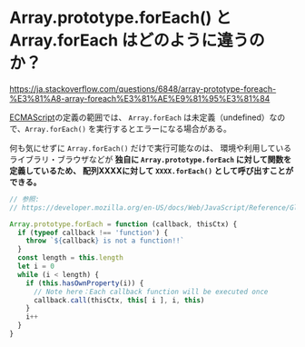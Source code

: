 # Array.prototype.forEach() と Array.forEach はどのように違うのか？

<https://ja.stackoverflow.com/questions/6848/array-prototype-foreach-%E3%81%A8-array-foreach%E3%81%AE%E9%81%95%E3%81%84>

[ECMAScript](https://262.ecma-international.org/5.1/#sec-15.4.4.18)の定義の範囲では、
 `Array.forEach` は未定義（undefined）なので、`Array.forEach()` を実行するとエラーになる場合がある。

何も気にせずに `Array.forEach()` だけで実行可能なのは、
環境や利用しているライブラリ・ブラウザなどが
**独自に `Array.prototype.forEach` に対して関数を定義しているため、
配列XXXXに対して `XXXX.forEach()` として呼び出すことができる。**

```js
// 参照:
// https://developer.mozilla.org/en-US/docs/Web/JavaScript/Reference/Global_Objects/Array/forEach

Array.prototype.forEach = function (callback, thisCtx) {
  if (typeof callback !== 'function') {
    throw `${callback} is not a function!!`
  }
  const length = this.length
  let i = 0
  while (i < length) {
    if (this.hasOwnProperty(i)) {
      // Note here：Each callback function will be executed once
      callback.call(thisCtx, this[ i ], i, this)
    }
    i++
  }
}
```
